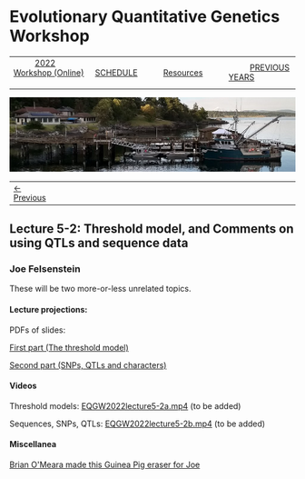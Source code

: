
# Evolutionary Quantitative Genetics Workshop #

|        |        |        |    |
|--------|---------------------------------------------|--------------------|------------------------------------------|
| &nbsp;&nbsp;&nbsp;&nbsp;&nbsp;&nbsp;&nbsp;&nbsp;&nbsp; [2022 Workshop (Online)](/index.html) &nbsp;&nbsp;&nbsp;&nbsp;&nbsp;&nbsp;&nbsp;&nbsp;&nbsp; | &nbsp;&nbsp;&nbsp;&nbsp;&nbsp;&nbsp;&nbsp;&nbsp;&nbsp;&nbsp;&nbsp;&nbsp; [SCHEDULE](schedule.html) &nbsp;&nbsp;&nbsp;&nbsp;&nbsp;&nbsp;&nbsp;&nbsp;&nbsp; | &nbsp;&nbsp;&nbsp;&nbsp;&nbsp;&nbsp;&nbsp;&nbsp;&nbsp;&nbsp;&nbsp;&nbsp; [Resources](resources.html) &nbsp;&nbsp;&nbsp;&nbsp;&nbsp;&nbsp;&nbsp;&nbsp;&nbsp; | &nbsp;&nbsp;&nbsp;&nbsp;&nbsp;&nbsp;&nbsp;&nbsp;&nbsp; [PREVIOUS YEARS](previous.html) &nbsp;&nbsp;&nbsp;&nbsp;&nbsp;&nbsp; |


<div align="left">
<img src="/media/FHLimage2018b.jpg" alt="FHL waterfront in 2018">
</div>

<table><tr><td><a href="exercise5-1.html">&larr; Previous</a></td><td width="830">&nbsp;</td><td></td></tr></table>

  

## Lecture 5-2: Threshold model, and Comments on using QTLs and sequence data ##

### Joe Felsenstein ###

These will be two more-or-less unrelated topics.

#### Lecture projections: ####

PDFs of slides:

[First part (The threshold model)](https://drive.google.com/file/d/17cZr9vOz3U9yfrdlx6A4sEoZPNn9JS7H/view?usp=sharing)

[Second part (SNPs, QTLs and characters)](https://drive.google.com/file/d/18GEnTQ_RJ9Zxq-OPfYfs7aqUQTLsEXF2/view?usp=sharing)


#### Videos #####

Threshold models: [EQGW2022lecture5-2a.mp4]() (to be added)

Sequences, SNPs, QTLs: [EQGW2022lecture5-2b.mp4]() (to be added)



#### Miscellanea ####

[Brian O'Meara made this Guinea Pig eraser for Joe](https://github.com/EQGW/EQGW.github.io/blob/main/2021/media/GuineaPig.jpg)


